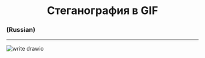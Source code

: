 # <h1 align="center"> Стеганография в GIF
### (Russian)
___

![write drawio](https://user-images.githubusercontent.com/79607195/216939030-6c8534f8-a0ce-40a2-b186-5a68f371843a.png)
